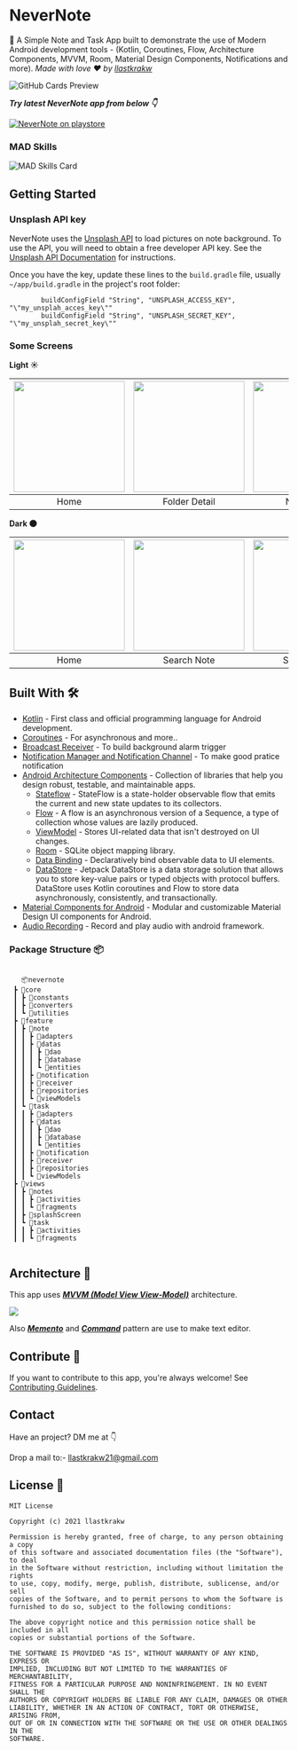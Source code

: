 # NeverNote
📝 A Simple Note and Task App built to demonstrate the use of Modern Android development tools - (Kotlin, Coroutines, Flow, Architecture Components, MVVM, Room, Material Design Components, Notifications and more). *Made with love ❤️ by [llastkrakw](https://github.com/llastkrakw)*

![GitHub Cards Preview](https://github.com/llastkrakw/NeverNote/blob/master/images/presentation.png?raw=true)

***Try latest NeverNote app from below 👇***

 [![NeverNote on playstore](https://img.shields.io/badge/Google_Play-414141?style=for-the-badge&logo=google-play&logoColor=white)](https://bit.ly/3khjZt0)

### MAD Skills
![MAD Skills Card](https://github.com/llastkrakw/NeverNote/blob/dev/mad_scorecard/summary.png)

Getting Started
---------------

### Unsplash API key

NeverNote uses the [Unsplash API](https://unsplash.com/developers) to load pictures on note
background. To use the API, you will need to obtain a free developer API key. See the
[Unsplash API Documentation](https://unsplash.com/documentation) for instructions.

Once you have the key, update these lines to the `build.gradle` file, 
usually `~/app/build.gradle` in the project's root folder:

```
        buildConfigField "String", "UNSPLASH_ACCESS_KEY", "\"my_unsplah_acces_key\""
        buildConfigField "String", "UNSPLASH_SECRET_KEY", "\"my_unsplah_secret_key\""
```

### Some Screens

**Light ☀️**

| <img src="https://github.com/llastkrakw/NeverNote/blob/master/images/light/mockup/Screenshot_2021-03-19-14-56-55-305_com.llastkrakw.nevernote_google-pixel5-sortasage-portrait.png" width="200"/>| <img src="https://github.com/llastkrakw/NeverNote/blob/master/images/light/mockup/Screenshot_2021-03-19-14-57-25-891_com.llastkrakw.nevernote_google-pixel5-sortasage-portrait.png" width="200"/> | <img src="https://github.com/llastkrakw/NeverNote/blob/master/images/light/mockup/Screenshot_2021-03-19-14-57-44-497_com.llastkrakw.nevernote_google-pixel5-sortasage-portrait.png" width="200"/> | <img src="https://github.com/llastkrakw/NeverNote/blob/master/images/light/mockup/Screenshot_2021-03-19-14-58-54-653_com.llastkrakw.nevernote_google-pixel5-sortasage-portrait.png" width="200"/> | <img src="https://github.com/llastkrakw/NeverNote/blob/master/images/light/mockup/Screenshot_2021-03-19-14-58-06-426_com.llastkrakw.nevernote_google-pixel5-sortasage-portrait.png" width="200"/> |
| :-------------: | :-------------:  | :-------------:  | :-------------:  | :-------------:  |
|     Home     |    Folder Detail    |    Note Detail     |     Task       |     Editor     |


**Dark 🌑**

| <img src="https://github.com/llastkrakw/NeverNote/blob/master/images/dark/mockup/Screenshot_2021-03-19-15-10-17-700_com.llastkrakw.nevernote_google-pixel5-sortasage-portrait.png" width="200"/>| <img src="https://github.com/llastkrakw/NeverNote/blob/master/images/dark/mockup/Screenshot_2021-03-19-15-10-51-224_com.llastkrakw.nevernote_google-pixel5-sortasage-portrait.png" width="200"/> | <img src="https://github.com/llastkrakw/NeverNote/blob/master/images/dark/mockup/Screenshot_2021-03-19-15-11-06-619_com.llastkrakw.nevernote_google-pixel5-sortasage-portrait.png" width="200"/> | <img src="https://github.com/llastkrakw/NeverNote/blob/master/images/dark/mockup/Screenshot_2021-03-19-15-11-27-155_com.llastkrakw.nevernote_google-pixel5-sortasage-portrait.png" width="200"/> | <img src="https://github.com/llastkrakw/NeverNote/blob/master/images/dark/mockup/Screenshot_2021-03-19-15-10-35-473_com.llastkrakw.nevernote_google-pixel5-sortasage-portrait.png" width="200"/> |
| :-------------: | :-------------:  | :-------------:  | :-------------:  | :-------------:  |
|     Home     |    Search Note   |    Search Task    |     Note With Bg     |     Reminder     |

## Built With 🛠
- [Kotlin](https://kotlinlang.org/) - First class and official programming language for Android development.
- [Coroutines](https://kotlinlang.org/docs/reference/coroutines-overview.html) - For asynchronous and more..
- [Broadcast Receiver](https://developer.android.com/guide/components/broadcasts) - To build background alarm trigger
- [Notification Manager and Notification Channel](https://developer.android.com/guide/topics/ui/notifiers/notifications) - To make good pratice notification
- [Android Architecture Components](https://developer.android.com/topic/libraries/architecture) - Collection of libraries that help you design robust, testable, and maintainable apps.
  - [Stateflow](https://developer.android.com/kotlin/flow/stateflow-and-sharedflow) - StateFlow is a state-holder observable flow that emits the current and new state updates to its collectors. 
  - [Flow](https://kotlinlang.org/docs/reference/coroutines/flow.html) - A flow is an asynchronous version of a Sequence, a type of collection whose values are lazily produced.
  - [ViewModel](https://developer.android.com/topic/libraries/architecture/viewmodel) - Stores UI-related data that isn't destroyed on UI changes. 
  - [Room](https://developer.android.com/topic/libraries/architecture/room) - SQLite object mapping library.
  - [Data Binding](https://developer.android.com/topic/libraries/data-binding/) - Declaratively bind observable data to UI elements.
  - [DataStore](https://developer.android.com/topic/libraries/architecture/datastore) - Jetpack DataStore is a data storage solution that allows you to store key-value pairs or typed objects with protocol buffers. DataStore uses Kotlin coroutines and Flow to store data asynchronously, consistently, and transactionally.
- [Material Components for Android](https://github.com/material-components/material-components-android) - Modular and customizable Material Design UI components for Android.
- [Audio Recording](https://developer.android.com/guide/topics/media) - Record and play audio with android framework.

### Package Structure 📦


```

   📦nevernote
 ┣ 📂core
 ┃ ┣ 📂constants
 ┃ ┣ 📂converters
 ┃ ┗ 📂utilities
 ┣ 📂feature
 ┃ ┣ 📂note
 ┃ ┃ ┣ 📂adapters
 ┃ ┃ ┣ 📂datas
 ┃ ┃ ┃ ┣ 📂dao
 ┃ ┃ ┃ ┣ 📂database
 ┃ ┃ ┃ ┗ 📂entities
 ┃ ┃ ┣ 📂notification
 ┃ ┃ ┣ 📂receiver
 ┃ ┃ ┣ 📂repositories
 ┃ ┃ ┗ 📂viewModels
 ┃ ┗ 📂task
 ┃ ┃ ┣ 📂adapters
 ┃ ┃ ┣ 📂datas
 ┃ ┃ ┃ ┣ 📂dao
 ┃ ┃ ┃ ┣ 📂database
 ┃ ┃ ┃ ┗ 📂entities
 ┃ ┃ ┣ 📂notification
 ┃ ┃ ┣ 📂receiver
 ┃ ┃ ┣ 📂repositories
 ┃ ┃ ┗ 📂viewModels
 ┣ 📂views
 ┃ ┣ 📂notes
 ┃ ┃ ┣ 📂activities
 ┃ ┃ ┗ 📂fragments
 ┃ ┣ 📂splashScreen
 ┃ ┗ 📂task
 ┃ ┃ ┣ 📂activities
 ┃ ┃ ┗ 📂fragments
    
```

## Architecture 🗼
This app uses [***MVVM (Model View View-Model)***](https://developer.android.com/jetpack/docs/guide#recommended-app-arch) architecture.

![](https://developer.android.com/codelabs/android-room-with-a-view-kotlin/img/8e4b761713e3a76b.png)

Also [***Memento***](https://en.wikipedia.org/wiki/Memento_pattern) and [***Command***](https://en.wikipedia.org/wiki/Command_pattern) pattern are use to make text editor.


## Contribute 👏
If you want to contribute to this app, you're always welcome!
See [Contributing Guidelines](https://github.com/llastkrakw/NeverNote/blob/master/CONTRIBUTION.md). 

## Contact
Have an project? DM me at 👇

Drop a mail to:- llastkrakw21@gmail.com

## License 🔖

```
MIT License

Copyright (c) 2021 llastkrakw

Permission is hereby granted, free of charge, to any person obtaining a copy
of this software and associated documentation files (the "Software"), to deal
in the Software without restriction, including without limitation the rights
to use, copy, modify, merge, publish, distribute, sublicense, and/or sell
copies of the Software, and to permit persons to whom the Software is
furnished to do so, subject to the following conditions:

The above copyright notice and this permission notice shall be included in all
copies or substantial portions of the Software.

THE SOFTWARE IS PROVIDED "AS IS", WITHOUT WARRANTY OF ANY KIND, EXPRESS OR
IMPLIED, INCLUDING BUT NOT LIMITED TO THE WARRANTIES OF MERCHANTABILITY,
FITNESS FOR A PARTICULAR PURPOSE AND NONINFRINGEMENT. IN NO EVENT SHALL THE
AUTHORS OR COPYRIGHT HOLDERS BE LIABLE FOR ANY CLAIM, DAMAGES OR OTHER
LIABILITY, WHETHER IN AN ACTION OF CONTRACT, TORT OR OTHERWISE, ARISING FROM,
OUT OF OR IN CONNECTION WITH THE SOFTWARE OR THE USE OR OTHER DEALINGS IN THE
SOFTWARE.
```
